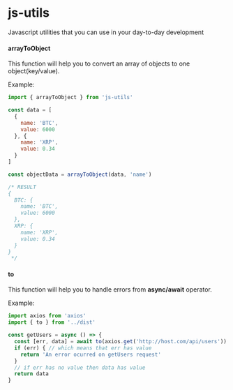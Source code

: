 # js-utils
Javascript utilities that you can use in your day-to-day development

#### arrayToObject
This function will help you to convert an array of objects to one object(key/value).

Example:
```js
import { arrayToObject } from 'js-utils'

const data = [
  {
    name: 'BTC',
    value: 6000
  }, {
    name: 'XRP',
    value: 0.34
  }
]

const objectData = arrayToObject(data, 'name')

/* RESULT
{
  BTC: {
    name: 'BTC',
    value: 6000
  },
  XRP: {
    name: 'XRP',
    value: 0.34
  }
}
 */
```

#### to
This function will help you to handle errors from **async/await** operator.

Example:
```js
import axios from 'axios'
import { to } from '../dist'

const getUsers = async () => {
  const [err, data] = await to(axios.get('http://host.com/api/users'))
  if (err) { // which means that err has value
    return 'An error ocurred on getUsers request'
  }
  // if err has no value then data has value
  return data
}
```
